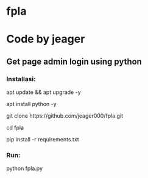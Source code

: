 # fpla
<h1>Code by jeager</h1>
<h2>Get page admin login using python</h2>
<h3>Installasi:</h3>
<p>apt update && apt upgrade -y</p>
<p>apt install python -y</p>
<p>git clone https://github.com/jeager000/fpla.git</p>
<p>cd fpla</p>
<p>pip install -r requirements.txt</p>
<h3>Run:</h3>
<p>python fpla.py</p>
